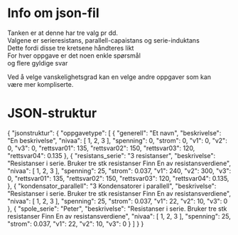 # Info om json-fil
Tanken er at denne har tre valg pr dd.  
Valgene er serieresistans, parallell-capaistans og serie-induktans  
Dette fordi disse tre kretsene håndteres likt  
For hver oppgave er det noen enkle spørsmål  
og flere gyldige svar  

Ved å velge vanskelighetsgrad kan en velge andre oppgaver som kan  
være mer kompliserte.

# JSON-struktur
{
  "jsonstruktur": {
    "oppgavetype": [
      {
        "generell": "Et navn",
        "beskrivelse": "En beskrivelse",
        "nivaa": [
          1,
          2,
          3
        ],
        "spenning": 0,
        "strom": 0,
        "v1": 0,
        "v2": 0,
        "v3": 0,
        "rettsvar01": 135,
        "rettsvar02": 150,
        "rettsvar03": 120,
        "rettsvar04": 0.135
      },
      {
        "resistans_serie": "3 resistanser",
        "beskrivelse": "Resistanser i serie. Bruker tre stk resistanser Finn En av resistansverdiene",
        "nivaa": [
          1,
          2,
          3
        ],
        "spenning": 25,
        "strom": 0.037,
        "v1": 240,
        "v2": 300,
        "v3": 0,
        "rettsvar01": 135,
        "rettsvar02": 150,
        "rettsvar03": 120,
        "rettsvar04": 0.135,
      },
      {
        "kondensator_parallell": "3 Kondensatorer i parallell",
        "beskrivelse": "Resistanser i serie. Bruker tre stk resistanser Finn En av resistansverdiene",
        "nivaa": [
          1,
          2,
          3
        ],
        "spenning": 25,
        "strom": 0.037,
        "v1": 22,
        "v2": 10,
        "v3": 0
      },
      {
        "spole_serie": "Peter",
        "beskrivelse": "Resistanser i serie. Bruker tre stk resistanser Finn En av resistansverdiene",
        "nivaa": [
          1,
          2,
          3
        ],
        "spenning": 25,
        "strom": 0.037,
        "v1": 22,
        "v2": 10,
        "v3": 0
      }
    ]
  }
}